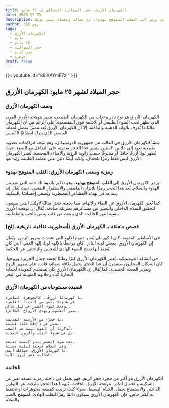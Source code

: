 ```yaml
---
title: الكهرمان الأزرق، حجر المواليد المتألق لـ ٢٥ مايو
date: 2025-05-25
description: اشعر بأهمية الكهرمان الأزرق، حجر المواليد لـ ٢٥ مايو الذي يرمز إلى القلب المتوهج بهدوء. دع جماله ومعناه ينير يومك.
author: 365 يوم
tags:
  - الكهرمان الأزرق
  - مايو
  - ٢٥ مايو
  - حجر المواليد
  - حجر كريم
  - جوهرة
draft: false
---
```


{{< youtube id="89lXAYmF7zI" >}}

## حجر الميلاد لشهر ٢٥ مايو: الكهرمان الأزرق

### وصف الكهرمان الأزرق

الكهرمان الأزرق هو نوع نادر وجذاب من الكهرمان الطبيعي، يتميز بتوهجه الأزرق الفريد الذي يظهر تحت الضوء الطبيعي أو الأشعة فوق البنفسجية. على الرغم من أن الكهرمان غالبًا ما يُعرف بألوانه الذهبية والدافئة، إلا أن الكهرمان الأزرق يُعد مميزًا بفضل لمعانه الغامض الذي يترك انطباعًا لا يُنسى.

ينشأ الكهرمان الأزرق في الغالب من جمهورية الدومينيكان، وهو نتيجة لتراكمات عضوية طبيعية تعود إلى ملايين السنين. يتميز هذا الحجر بقدرته على التفاعل مع الضوء، حيث يُظهر لونًا أزرقًا خافتًا أو مشرقًا حسب زاوية الرؤية والإضاءة المحيطة. يُعتبر الكهرمان الأزرق ليس فقط رمزًا للجمال، ولكنه أيضًا دليل على عظمة الطبيعة وإبداعها.

### رمزية ومعنى الكهرمان الأزرق: القلب المتوهج بهدوء

يرمز الكهرمان الأزرق إلى **القلب المتوهج بهدوء**، وهو تذكير بالقوة الداخلية التي تنبع من الهدوء والسلام. يُعد هذا الحجر رمزًا للاتزان العاطفي والاستقرار النفسي، حيث يُقال إنه يساعد في تهدئة المشاعر المضطربة ويُضفي إحساسًا بالسكينة.

كما يُعبر الكهرمان الأزرق عن النقاء والإلهام، مما يجعله حجرًا مثاليًا لأولئك الذين يسعون لتحقيق السلام الداخلي والتعبير عن مشاعرهم بطريقة صادقة. يُقال إن توهجه الأزرق يشبه النور الخافت الذي ينبعث من قلب ينبض بالحب والطمأنينة.

### قصص متعلقة بـ الكهرمان الأزرق (أسطورية، ثقافية، تاريخية، إلخ)

في الأساطير القديمة، كان الكهرمان يُعتبر دموع الآلهة التي تجمدت بمرور الزمن. ويُقال إن الكهرمان الأزرق، بفضل لونه النادر، كان مرتبطًا بالإلهة لونا، إلهة القمر، التي كان يُعتقد أنها تمنح الضوء الهادئ للمحبين والباحثين عن الحكمة.

في الثقافة الدومينيكية، يُعتبر الكهرمان الأزرق كنزًا وطنيًا يُجسد جمال الجزيرة وروحها. كان السكان المحليون يعتقدون أن هذا الحجر يحمل طاقة شفائية قادرة على تطهير الروح وتعزيز الصحة الجسدية. كما يُقال إن الكهرمان الأزرق كان يُستخدم كتعويذة لحماية البحارة أثناء رحلاتهم الطويلة في البحر.

### قصيدة مستوحاة من الكهرمان الأزرق

```
يا كهرمانًا أزرقًا، كالجوهرة النادرة،  
في هدوئك يكمن سر الحياة الغامرة.  
توهجك كضوء القمر في ليلٍ ساكن،  
ينير القلوب ويهدئ الأرواح الحائرة.

يا حجرًا من الأزمنة القديمة،  
تحمل في داخلك حكمًا عظيمة.  
تُذكرنا أن القوة ليست في الصخب،  
بل في هدوء القلب والروح المحبة.

تحت ضوء الشمس تبدو كبسمة خفيفة،  
وفي الظلام كنجمة ليلية مضيئة.  
يا كهرمان الأزرق، جمالك أبدي،  
كحكاية عشق تُروى للأبد.
```

### الخاتمة

الكهرمان الأزرق هو أكثر من مجرد حجر كريم، فهو يحمل في داخله رمزية عميقة تعبر عن السكينة والجمال النادر. بتوهجه الأزرق الخافت، يُلهمنا هذا الحجر بالبحث عن التوازن الداخلي والاستمتاع بجمال الحياة البسيط. سواء كنت ترتديه كقطعة مجوهرات أو تحتفظ به ككنز خاص، فإن الكهرمان الأزرق سيكون دائمًا رمزًا للقلب الهادئ المتوهج بالحب والسلام.